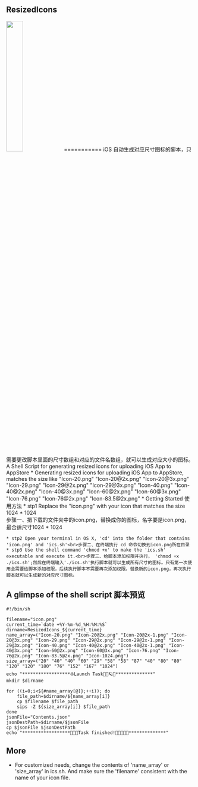 ## ResizedIcons
<!-- ![image](https://github.com/abredo/ResizedIcons/blob/master/ResizeIcon.gif)  -->

 <img src="https://img2020.cnblogs.com/blog/837089/202201/837089-20220107165535759-1474055722.gif" width="30%" height="30%">
===========
iOS 自动生成对应尺寸图标的脚本，只需要更改脚本里面的尺寸数组和对应的文件名数组，就可以生成对应大小的图标。
A Shell Script for generating resized icons for uploading iOS App to AppStore
*  Generating resized icons for uploading iOS App to AppStore, matches  the size like "Icon-20.png" "Icon-20@2x.png" "Icon-20@3x.png" "Icon-29.png" "Icon-29@2x.png" "Icon-29@3x.png" "Icon-40.png" "Icon-40@2x.png" "Icon-40@3x.png" "Icon-60@2x.png" "Icon-60@3x.png" "Icon-76.png" "Icon-76@2x.png" "Icon-83.5@2x.png"
* Getting Started 使用方法
    * stp1 Replace the "icon.png" with your icon that matches the size 1024 * 1024<br>步骤一、把下载的文件夹中的icon.png，替换成你的图标，名字要是icon.png，最合适尺寸1024 * 1024
     
    * stp2 Open your terminal in OS X, 'cd' into the folder that contains 'icon.png' and 'ics.sh'<br>步骤二、在终端执行 cd 命令切换到icon.png所在目录
    * stp3 Use the shell command 'chmod +x' to make the 'ics.sh' executable and execute it.<br>步骤三、给脚本添加权限并执行， 'chmod +x ./ics.sh';然后在终端输入'./ics.sh'执行脚本就可以生成所有尺寸的图标。只有第一次使用会需要给脚本添加权限，后续执行脚本不需要再次添加权限。替换新的icon.png，再次执行脚本就可以生成新的对应尺寸图标。

## A glimpse of the shell script 脚本预览
```objc
#!/bin/sh

filename="icon.png"
current_time=`date +%Y-%m-%d_%H:%M:%S`
dirname=ResizedIcons_${current_time}
name_array=("Icon-20.png" "Icon-20@2x.png" "Icon-20@2x-1.png" "Icon-20@3x.png" "Icon-29.png" "Icon-29@2x.png" "Icon-29@2x-1.png" "Icon-29@3x.png" "Icon-40.png" "Icon-40@2x.png" "Icon-40@2x-1.png" "Icon-40@3x.png" "Icon-60@2x.png" "Icon-60@3x.png" "Icon-76.png" "Icon-76@2x.png" "Icon-83.5@2x.png" "Icon-1024.png")
size_array=("20" "40" "40" "60" "29" "58" "58" "87" "40" "80" "80" "120" "120" "180" "76" "152" "167" "1024")
echo "******************⛵️Launch Task🌲🎄🪐🌈**************"
mkdir $dirname

for ((i=0;i<${#name_array[@]};++i)); do
    file_path=$dirname/${name_array[i]}
    cp $filename $file_path
    sips -Z ${size_array[i]} $file_path
done
jsonFile="Contents.json"
jsonDestPath=$dirname/$jsonFile
cp $jsonFile $jsonDestPath
echo "******************🌻🌞✅Task finished!🌟🌟🌟🌟🌟**************"
```
## More
* For customized needs, change the contents of  'name_array' or  'size_array' in  ics.sh. And make sure the 'filename' consistent with      the name of your icon file.
